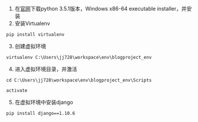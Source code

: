1. 在[官网](https://www.python.org/downloads/release/python-351/)下载python 3.5.1版本，Windows x86-64 executable installer，并安装
2. 安装Virtualenv 
```
pip install virtualenv
```
3. 创建虚拟环境
```
virtualenv C:\Users\jj728\workspace\env\blogproject_env
```
4. 进入虚拟环境目录，并激活
```
cd C:\Users\jj728\workspace\env\blogproject_env\Scripts
```
```
activate
```
5. 在虚拟环境中安装django
```
pip install django==1.10.6
```